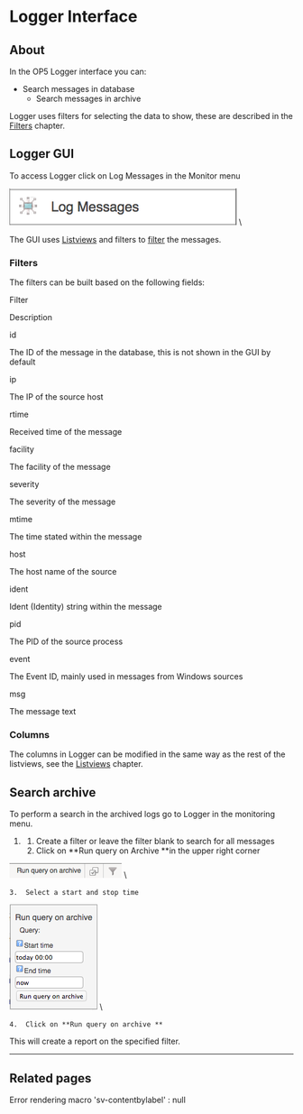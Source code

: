 # Logger Interface

## About

In the OP5 Logger interface you can:

- Search messages in database
  - Search messages in archive

Logger uses filters for selecting the data to show, these are described in the [Filters](Filters) chapter.

## Logger GUI

To access Logger click on Log Messages in the Monitor menu

![](images/16482334/16679019.png) \


The GUI uses [Listviews](Listviews) and filters to [filter](Filters) the messages.

### Filters

The filters can be built based on the following fields:

Filter

Description

id

The ID of the message in the database, this is not shown in the GUI by default

ip

The IP of the source host

rtime

Received time of the message

facility

The facility of the message

severity

The severity of the message

mtime

The time stated within the message

host

The host name of the source

ident

Ident (Identity) string within the message

pid

The PID of the source process

event

The Event ID, mainly used in messages from Windows sources

msg

The message text

### Columns

The columns in Logger can be modified in the same way as the rest of the listviews, see the [Listviews](Listviews) chapter.

## Search archive

To perform a search in the archived logs go to Logger in the monitoring menu.

1. 1.  Create a filter or leave the filter blank to search for all messages
    2.  Click on **Run query on Archive **in the upper right corner

![](images/16482334/16679009.png) \


    3.  Select a start and stop time

![](images/16482334/16679020.png) \


    4.  Click on **Run query on archive **

This will create a report on the specified filter.

* * * * *

## Related pages

Error rendering macro 'sv-contentbylabel' : null
